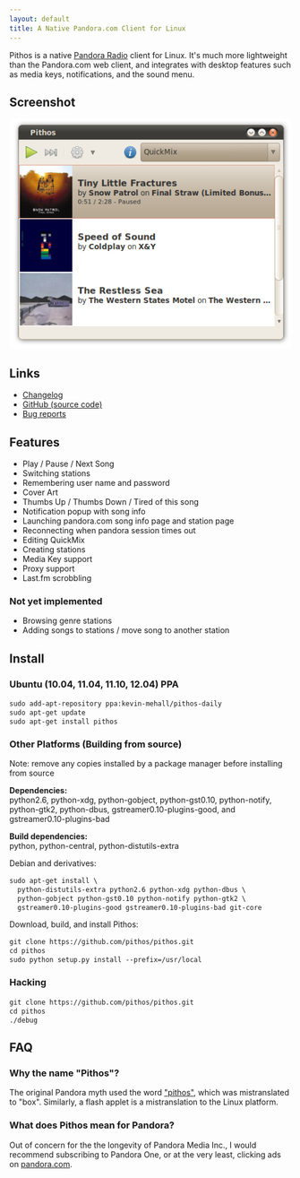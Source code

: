 ```yaml
---
layout: default
title: A Native Pandora.com Client for Linux
---
```


Pithos is a native [Pandora Radio](http://pandora.com) client for Linux. It's much more lightweight
than the Pandora.com web client, and integrates with desktop features such as media
keys, notifications, and the sound menu.

## Screenshot

![Pithos screenshot](img/screenshot0.2.png)

## Links

- [Changelog](changelog.html)
- [GitHub (source code)](https://github.com/pithos/pithos)
- [Bug reports](https://github.com/pithos/pithos/issues)

## Features

- Play / Pause / Next Song
- Switching stations
- Remembering user name and password
- Cover Art
- Thumbs Up / Thumbs Down / Tired of this song
- Notification popup with song info
- Launching pandora.com song info page and station page
- Reconnecting when pandora session times out
- Editing QuickMix
- Creating stations
- Media Key support
- Proxy support
- Last.fm scrobbling
  
### Not yet implemented

- Browsing genre stations
- Adding songs to stations / move song to another station

## Install

### Ubuntu (10.04, 11.04, 11.10, 12.04) PPA
    sudo add-apt-repository ppa:kevin-mehall/pithos-daily
    sudo apt-get update
    sudo apt-get install pithos
    
### Other Platforms (Building from source)

Note: remove any copies installed by a package manager before installing from source

**Dependencies:**  
  python2.6, python-xdg, python-gobject, python-gst0.10, python-notify, python-gtk2, python-dbus, gstreamer0.10-plugins-good, and gstreamer0.10-plugins-bad
  
**Build dependencies:**  
  python, python-central, python-distutils-extra
  
Debian and derivatives: 

    sudo apt-get install \
      python-distutils-extra python2.6 python-xdg python-dbus \
      python-gobject python-gst0.10 python-notify python-gtk2 \
      gstreamer0.10-plugins-good gstreamer0.10-plugins-bad git-core

Download, build, and install Pithos: 

	git clone https://github.com/pithos/pithos.git
	cd pithos
	sudo python setup.py install --prefix=/usr/local

### Hacking
	
	git clone https://github.com/pithos/pithos.git
	cd pithos
	./debug
  
## FAQ

### Why the name "Pithos"?

The original Pandora myth used the word ["pithos"](http://en.wikipedia.org/wiki/Pithos), which was mistranslated to "box". Similarly, a flash applet is a mistranslation to the Linux platform. 
 
### What does Pithos mean for Pandora?

Out of concern for the the longevity of Pandora Media Inc., I would recommend subscribing to Pandora One, or at the very least, clicking ads on [pandora.com](http://pandora.com). 

